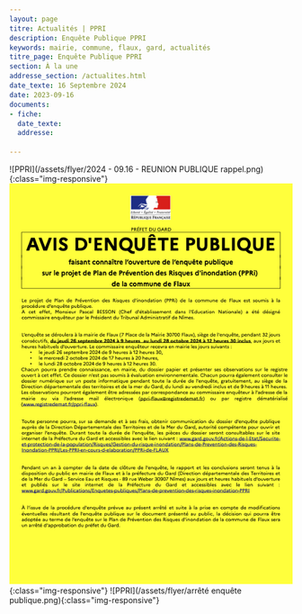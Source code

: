 ```yaml
---
layout: page
titre: Actualités | PPRI 
description: Enquête Publique PPRI
keywords: mairie, commune, flaux, gard, actualités
titre_page: Enquête Publique PPRI 
section: À la une
addresse_section: /actualites.html
date_texte: 16 Septembre 2024
date: 2023-09-16
documents:
- fiche: 
  date_texte: 
  addresse: 

---
```


![PPRI](/assets/flyer/2024 - 09.16 - REUNION PUBLIQUE rappel.png){:class="img-responsive"}
![PPRI](/assets/flyer/Avis_enquete_publique_PPRI_Flaux_V2.png){:class="img-responsive"}
![PPRI](/assets/flyer/arrêté enquête publique.png){:class="img-responsive"}





